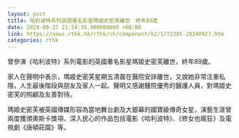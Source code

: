```yaml
---
layout: post
title: 哈利波特系列英國著名影星瑪姬史密芙離世　終年89歲
date: 2024-09-27 21:54:35.000000000 +08:00
link: https://news.rthk.hk/rthk/ch/component/k2/1772385-20240927.htm
categories: rthk
---
```


曾參演《哈利波特》系列電影的英國著名影星瑪姬史密芙離世，終年89歲。

家人在聲明中表示，瑪姬史密芙星期五清晨在醫院安詳離世，又說她非常注重私隱，人生最後階段與朋友及家人一起。聲明又感謝醫院優秀的醫護人員，對瑪姬史密芙的照顧及友善對待。

瑪姬史密芙被英國傳媒形容為當地舞台劇及大銀幕的國寶級傳奇女星，演藝生涯曾兩度獲頒奧斯卡獎項，深入民心的作品包括電影《哈利波特》、《修女也瘋狂》及電視劇《唐頓莊園》等。
